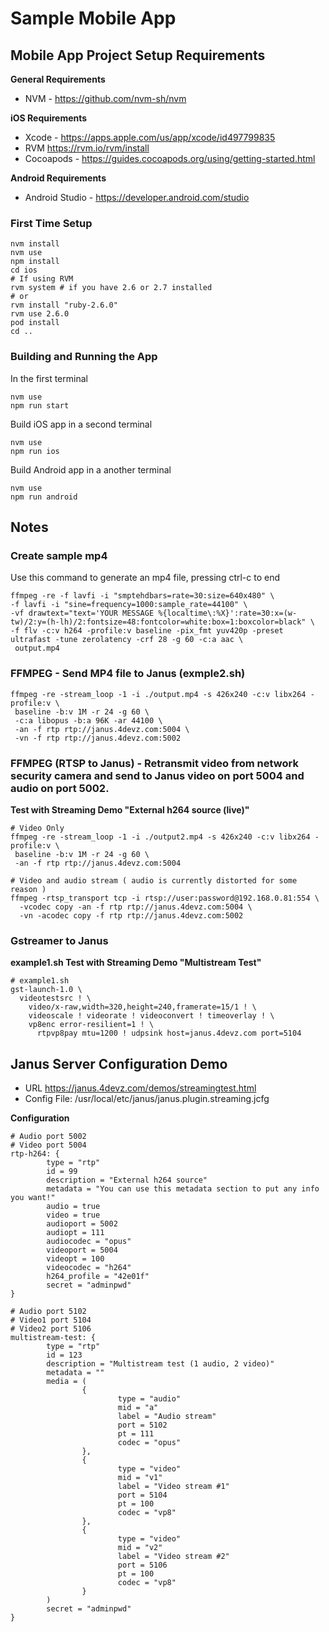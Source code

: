 # Sample Mobile App

## Mobile App Project Setup Requirements

__General Requirements__

* NVM - https://github.com/nvm-sh/nvm

__iOS Requirements__

* Xcode - https://apps.apple.com/us/app/xcode/id497799835
* RVM https://rvm.io/rvm/install
* Cocoapods - https://guides.cocoapods.org/using/getting-started.html

__Android Requirements__

* Android Studio - https://developer.android.com/studio

### First Time Setup

```
nvm install
nvm use
npm install
cd ios
# If using RVM
rvm system # if you have 2.6 or 2.7 installed
# or
rvm install "ruby-2.6.0"
rvm use 2.6.0
pod install
cd ..
```

### Building and Running the App

In the first terminal

```
nvm use
npm run start
```

Build iOS app in a second terminal

```
nvm use
npm run ios
```

Build Android app in a another terminal

```
nvm use
npm run android
```

## Notes

### Create sample mp4

Use this command to generate an mp4 file, pressing ctrl-c to end

```
ffmpeg -re -f lavfi -i "smptehdbars=rate=30:size=640x480" \
-f lavfi -i "sine=frequency=1000:sample_rate=44100" \
-vf drawtext="text='YOUR MESSAGE %{localtime\:%X}':rate=30:x=(w-tw)/2:y=(h-lh)/2:fontsize=48:fontcolor=white:box=1:boxcolor=black" \
-f flv -c:v h264 -profile:v baseline -pix_fmt yuv420p -preset ultrafast -tune zerolatency -crf 28 -g 60 -c:a aac \
 output.mp4
```

### FFMPEG - Send MP4 file to Janus (exmple2.sh)

```
ffmpeg -re -stream_loop -1 -i ./output.mp4 -s 426x240 -c:v libx264 -profile:v \
 baseline -b:v 1M -r 24 -g 60 \
 -c:a libopus -b:a 96K -ar 44100 \
 -an -f rtp rtp://janus.4devz.com:5004 \
 -vn -f rtp rtp://janus.4devz.com:5002
```

### FFMPEG (RTSP to Janus) - Retransmit video from network security camera and send to Janus video on port 5004 and audio on port 5002.

__Test with Streaming Demo "External h264 source (live)"__

```
# Video Only
ffmpeg -re -stream_loop -1 -i ./output2.mp4 -s 426x240 -c:v libx264 -profile:v \
 baseline -b:v 1M -r 24 -g 60 \
 -an -f rtp rtp://janus.4devz.com:5004
```

```
# Video and audio stream ( audio is currently distorted for some reason )
ffmpeg -rtsp_transport tcp -i rtsp://user:password@192.168.0.81:554 \
  -vcodec copy -an -f rtp rtp://janus.4devz.com:5004 \
  -vn -acodec copy -f rtp rtp://janus.4devz.com:5002
```

### Gstreamer to Janus

__example1.sh Test with Streaming Demo "Multistream Test"__

```
# example1.sh
gst-launch-1.0 \
  videotestsrc ! \
    video/x-raw,width=320,height=240,framerate=15/1 ! \
    videoscale ! videorate ! videoconvert ! timeoverlay ! \
    vp8enc error-resilient=1 ! \
      rtpvp8pay mtu=1200 ! udpsink host=janus.4devz.com port=5104
```

## Janus Server Configuration Demo

* URL https://janus.4devz.com/demos/streamingtest.html
* Config File: /usr/local/etc/janus/janus.plugin.streaming.jcfg

__Configuration__

```
# Audio port 5002
# Video port 5004
rtp-h264: {
        type = "rtp"
        id = 99
        description = "External h264 source"
        metadata = "You can use this metadata section to put any info you want!"
        audio = true
        video = true
        audioport = 5002
        audiopt = 111
        audiocodec = "opus"
        videoport = 5004
        videopt = 100
        videocodec = "h264"
        h264_profile = "42e01f"
        secret = "adminpwd"
}

# Audio port 5102
# Video1 port 5104
# Video2 port 5106
multistream-test: {
        type = "rtp"
        id = 123
        description = "Multistream test (1 audio, 2 video)"
        metadata = ""
        media = (
                {
                        type = "audio"
                        mid = "a"
                        label = "Audio stream"
                        port = 5102
                        pt = 111
                        codec = "opus"
                },
                {
                        type = "video"
                        mid = "v1"
                        label = "Video stream #1"
                        port = 5104
                        pt = 100
                        codec = "vp8"
                },
                {
                        type = "video"
                        mid = "v2"
                        label = "Video stream #2"
                        port = 5106
                        pt = 100
                        codec = "vp8"
                }
        )
        secret = "adminpwd"
}
```